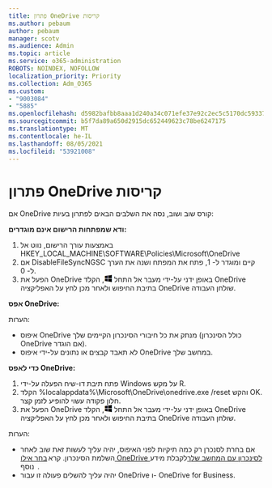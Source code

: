 ```yaml
---
title: פתרון OneDrive קריסות
ms.author: pebaum
author: pebaum
manager: scotv
ms.audience: Admin
ms.topic: article
ms.service: o365-administration
ROBOTS: NOINDEX, NOFOLLOW
localization_priority: Priority
ms.collection: Adm_O365
ms.custom:
- "9003084"
- "5885"
ms.openlocfilehash: d5982bafbb8aaa1d240a34c071efe37e92c2ec5c5170dc59337df9a5435e22e1
ms.sourcegitcommit: b5f7da89a650d2915dc652449623c78be6247175
ms.translationtype: MT
ms.contentlocale: he-IL
ms.lasthandoff: 08/05/2021
ms.locfileid: "53921008"
---
```

# <a name="troubleshoot-onedrive-crashes"></a>פתרון OneDrive קריסות

אם OneDrive קורס שוב ושוב, נסה את השלבים הבאים לפתרון בעיות:

**ודא שמפתחות הרישום אינם מוגדרים:**

1. באמצעות עורך הרישום, נווט אל HKEY_LOCAL_MACHINE\SOFTWARE\Policies\Microsoft\OneDrive
2. אם DisableFileSyncNGSC קיים ומוגדר ל- 1, פתח את המפתח ושנה את הערך ל- 0.
3. הפעל את OneDrive באופן ידני על-ידי מעבר אל התחל ![הקש על Windows מקש](data:image/png;base64,iVBORw0KGgoAAAANSUhEUgAAABEAAAAOCAYAAADJ7fe0AAAAAXNSR0IArs4c6QAAAARnQU1BAACxjwv8YQUAAAAJcEhZcwAADsQAAA7EAZUrDhsAAADxSURBVDhPY/wPBAx4wR+Gd6/fM7x9/ZTh9ZuXDGdPnWE4tH0rw/UHDxlaVp9kCDCSYWABKfv35wfD+/cfGV4+fcLw5uVjhlOXzzFsX/qWYebmZAZPWWOGO2DD8ACQS9Y3e4Bcg4Y9/t94fPa/CoY4Aq8/+xik/T8TkEMxGDyGgANWwSqeobvbGSyAADIM3BwCDKXd3QyfoCLoQEGAA0xTxSWjsYMJwLHjkruU4UXSJ4YnT54x3Dh/luHmjfMMmw9wMjCDlRAGBDPgjy8fGT5//8rw9P4Thge3zzNcvXmDYevmfQzXb1xlmH/0ATADyjAAAKdWkD3ZSwNeAAAAAElFTkSuQmCC), הקלד OneDrive בתיבת החיפוש ולאחר מכן לחץ על האפליקציה OneDrive שולחן העבודה.

**אפס OneDrive:**

הערות:

- איפוס OneDrive מנתק את כל חיבורי הסינכרון הקיימים שלך (כולל הסינכרון OneDrive אם הוגדר).
- לא תאבד קבצים או נתונים על-ידי איפוס OneDrive במחשב שלך.

**כדי לאפס OneDrive:**

1. פתח תיבת דו-שיח הפעלה על-ידי Windows על מקש R.
2. הקלד %localappdata%\Microsoft\OneDrive\onedrive.exe /reset והקש OK. חלון פקודה עשוי להופיע לזמן קצר.
3. הפעל את OneDrive באופן ידני על-ידי מעבר אל התחל ![הקש על Windows מקש](data:image/png;base64,iVBORw0KGgoAAAANSUhEUgAAABEAAAAOCAYAAADJ7fe0AAAAAXNSR0IArs4c6QAAAARnQU1BAACxjwv8YQUAAAAJcEhZcwAADsQAAA7EAZUrDhsAAADxSURBVDhPY/wPBAx4wR+Gd6/fM7x9/ZTh9ZuXDGdPnWE4tH0rw/UHDxlaVp9kCDCSYWABKfv35wfD+/cfGV4+fcLw5uVjhlOXzzFsX/qWYebmZAZPWWOGO2DD8ACQS9Y3e4Bcg4Y9/t94fPa/CoY4Aq8/+xik/T8TkEMxGDyGgANWwSqeobvbGSyAADIM3BwCDKXd3QyfoCLoQEGAA0xTxSWjsYMJwLHjkruU4UXSJ4YnT54x3Dh/luHmjfMMmw9wMjCDlRAGBDPgjy8fGT5//8rw9P4Thge3zzNcvXmDYevmfQzXb1xlmH/0ATADyjAAAKdWkD3ZSwNeAAAAAElFTkSuQmCC), הקלד OneDrive בתיבת החיפוש ולאחר מכן לחץ על האפליקציה OneDrive שולחן העבודה.

הערות:

- אם בחרת לסנכרן רק כמה תיקיות לפני האיפוס, יהיה עליך לעשות זאת שוב לאחר השלמת הסינכרון. קרא [בחר אילו OneDrive לסינכרון עם המחשב שלך](https://support.office.com/article/98b8b011-8b94-419b-aa95-a14ff2415e85)לקבלת מידע   נוסף.
- יהיה עליך להשלים פעולה זו עבור OneDrive ו- OneDrive for Business.